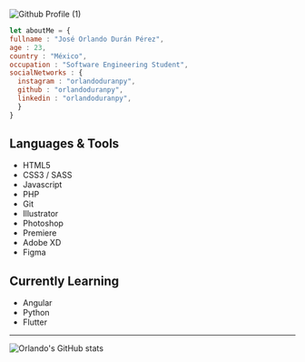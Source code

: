 ![Github Profile (1)](https://user-images.githubusercontent.com/57104916/140618950-a5e2e00f-d489-4d0e-8b66-49722073e088.png)

``` javascript
let aboutMe = {
fullname : "José Orlando Durán Pérez",
age : 23,
country : "México",
occupation : "Software Engineering Student",
socialNetworks : {
  instagram : "orlandoduranpy",
  github : "orlandoduranpy",
  linkedin : "orlandoduranpy",
  }
}

```

## Languages & Tools
* HTML5
* CSS3 / SASS
* Javascript
* PHP
* Git
* Illustrator
* Photoshop
* Premiere
* Adobe XD
* Figma

## Currently Learning
* Angular
* Python
* Flutter

---

![Orlando's GitHub stats](https://github-readme-stats.vercel.app/api?username=orlandoduranpy&show_icons=true&theme=github_dark)


